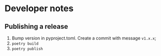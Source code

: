 # Developer notes

## Publishing a release

1. Bump version in pyproject.toml. Create a commit with message `v1.x.x`;
2. `poetry build`
3. `poetry publish`
